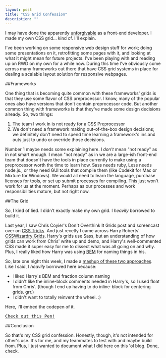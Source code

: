 ```yaml
---
layout: post
title: "CSS Grid Confession"
description: ""
---
```

I may have done the apparently [unforgivable](http://hugogiraudel.com/2013/03/04/css-grids/) as a front-end developer. I made my own CSS grid... kind of. I'll explain.

I've been working on some responsive web design stuff for work; doing some presentations on it, retrofitting some pages with it, and looking at what it might mean for future projects. I've been playing with and reading up on RWD on my own for a while now. During this time I've obviously come across many frameworks out there that have CSS grid systems in place for dealing a scalable layout solution for responsive webpages.

##Frameworks

One thing that is becoming quite common with these frameworks' grids is that they use some flavor of CSS preprocessor. I know, many of the popular ones also have versions that don't contain preprocessor code. But another common thing with frameworks is that they've made some design decisions already. So, two things:

<ol>
	<li>The team I work in is not ready for a CSS Preprocessor</li>
	<li>We don't need a framework making out-of-the-box design decisions; we definitely don't need to spend time learning a framework's ins and outs just to undo or override those decisions.</li>
</ol>

Number 1 maybe needs some explaining here. I *don't* mean "not ready" as in not smart enough. I mean "not ready" as in we are a large-ish front-end team that doesn't have the tools in place currently to make using a preprocessor worth the time to learn how. Sass needs ruby, Less needs node.js., or they need GUI tools that compile them (like Codekit for Mac or Mixture for Windows). We would all need to learn the language, purchase licenses for tools, or set up submit processes for compiling. This just won't work for us at the moment. Perhaps as our processes and work responsibilities mature, but not right now.

##The Grid

So, I kind of lied. I didn't exactly make my own grid. I *heavily* borrowed to build it.

Last year, I saw Chris Coyier's Don't Overthink It Grids post and screencast over on [CSS Tricks](http://css-tricks.com/video-screencasts/115-dont-overthink-it-grids/). And just recetly I came across Harry Roberts' [CSSWizardry Grids](http://csswizardry.com/csswizardry-grids/). Harry's grids use Sass, but an understanding of how grids can work from Chris' write up and demo, and Harry's well-commented CSS made it super easy for me to dissect what was all going on and why. Plus, I really liked how Harry was using [BEM](http://csswizardry.com/2013/01/mindbemding-getting-your-head-round-bem-syntax/) for naming things in his. 

So, late one night this week, I made a [mashup of these two approaches](http://codepen.io/keithwyland/full/FfqGo). Like I said, I *heavily* borrowed here because:

<ul>
	<li>I liked Harry's BEM and fraction column naming</li>
	<li>I didn't like the inline-block comments needed in Harry's, so I used float from Chris'. (though I end up having to do inline-block for centering grids. grr.)</li>
	<li>I didn't want to totally reinvent the wheel. :)</li>
</ul>

Here, I'll embed the codepen of it.

<pre class="codepen" data-height="400" data-type="result" data-href="FfqGo" data-user="keithwyland" data-safe="true"><code></code><a href="http://codepen.io/keithwyland/pen/FfqGo">Check out this Pen!</a></pre>
<script async src="http://codepen.io/assets/embed/ei.js"></script>


##Conclusion

So that's my CSS grid confession. Honestly, though, it's not intended for other's use. It's for me, and my teammates to test with and maybe build from. Plus, I just wanted to document what I did here on this 'ol blog. Done, check.